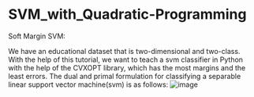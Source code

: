 # SVM_with_Quadratic-Programming

Soft Margin SVM:

We have an educational dataset that is two-dimensional and two-class. With the help of this tutorial, we want to teach a svm classifier in Python with the help of the CVXOPT library, which has the most margins and the least errors.
The dual and primal formulation for classifying a separable linear support vector machine(svm) is as follows:
![image](https://user-images.githubusercontent.com/104565514/172553048-5479ad5e-5f88-4d8b-bc2f-791ad1dbb4b3.png)

